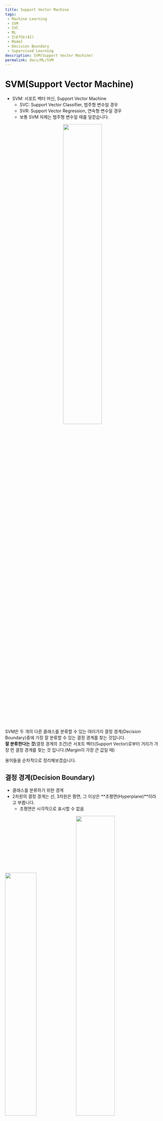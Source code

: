 ```yaml
---
title: Support Vector Machine
tags: 
 - Machine Learning
 - SVM
 - SVC
 - ML
 - 인공지능(AI)
 - Model
 - Decision Boundary
 - Supervised Learning
description: SVM(Support Vector Machine)
permalink: docs/ML/SVM
---
```


# SVM(Support Vector Machine)
- SVM: 서포트 벡터 머신, Support Vector Machine
    - SVC: Support Vector Classifier, 범주형 변수일 경우
    - SVR: Support Vector Regression, 연속형 변수일 경우
    - 보통 SVM 자체는 범주형 변수일 때를 일컫습니다.

<center><img src='https://encrypted-tbn0.gstatic.com/images?q=tbn:ANd9GcSOpA-9pXmR7jRJCd_PJ9H8p7L8BD3CgPzDklXD2e0E5_Du9ZTp4mPPLXwuSj7HySpGfd4&usqp=CAU' width="50%"></center>


SVM은 두 개의 다른 클래스를 분류할 수 있는 여러가지 결정 경계(Decision Boundary)중에 가장 잘 분류할 수 있는 결정 경계를 찾는 것입니다.<br>
**잘 분류한다는 것**(결정 경계의 조건)은 서포트 벡터(Support Vector)로부터 거리가 가장 먼 결정 경계를 찾는 것 입니다.(Margin이 가장 큰 값일 때)

용어들을 순차적으로 정리해보겠습니다.

## 결정 경계(Decision Boundary)

- 클래스를 분류하기 위한 경계
- 2차원의 결정 경계는 선, 3차원은 평면, 그 이상은 **초평면(Hyperplane)**이라고 부릅니다.
    - 초평면은 시각적으로 표시할 수 없음

<img src = 'https://i0.wp.com/hleecaster.com/wp-content/uploads/2020/01/svm01.png?fit=1024%2C806' width="45%">
<img src = 'https://i0.wp.com/hleecaster.com/wp-content/uploads/2020/01/svm02.png?fit=1024%2C852' width="50%">

## 마진(Margin)

- 마진(margin): 결정 경계와 서포트 벡터 사이의 거리
- 서포트 벡터는 결정 경계와 가장 가까이 있는 데이터 Vector들을 의미합니다.

<center><img src="https://img1.daumcdn.net/thumb/R1280x0/?scode=mtistory2&fname=https%3A%2F%2Fblog.kakaocdn.net%2Fdn%2FJyfbT%2FbtqEqtpxbch%2FflfwGbM7mgv1kP1kkn4nQK%2Fimg.png" width = "40%"></center><br>

SVM은 데이터들을 올바르게 분리하면서 마진의 크기를 최대화해야 하기 때문에, 이상치(Outlier)들을 잘 다루는게 중요합니다.<br> 여기서 **하드 마진(Hard margin)**과 **소프트 마진(Soft margin)**이라는 개념이 나옵니다.

- 하드 마진
    - 결정 경계와 서포트 벡터의 거리가 좁은 마진
    - 과적합(Overfitting)을 야기할 수 있음

- 소프트 마진: 
    - 결정 경계와 서포트 벡터의 거리가 넓은 마진
    - 과소적합(Underfitting)을 야기할 수 있음 


데이터 세트가 선형으로 분리 될 때 소프트 마진 SVM이 더 좋아질 것으로 기대합니다. 그 이유는 하드 마진 SVM에서 단일 이상치가 경계를 결정할 수 있기 때문에 분류자를 데이터의 노이즈에 지나치게 민감하게 만듭니다.

- 하드 마진을 할 경우 빨간색 이상치가 경계를 결정하며 과적합을 일으키는 경우
<center><img src='https://user-images.githubusercontent.com/76420201/156518004-3931f475-9457-4c2a-baed-bff822789e79.png' width="25%"></center>

## 커널(Kernel)

- 커널 종류: 선형, 다항식, 가우시안, 시그모이드

### 1. 다항식(Polynomial)

몇몇 데이터들은 선형SVM으로 분류하기 어려운 데이터들이 있습니다. 커널 기법은 데이터를 더 높은 차원으로 이동시켜 데이터를 분류하는 방법입니다.

- `(x,y)`처럼 2차원의 좌표를 3차원의 좌표로 변환
- 더 높은 차원으로 변형하여 초평면 결정 경계를 얻을 수 있습니다.

<center><img src="https://user-images.githubusercontent.com/76420201/156521828-38e85f49-d536-4aa0-9854-e2d350e70326.png" width="50%"></center>

<center><img src="https://www.sallys.space/image/svm/2.png" width="70%"></center>

### 2. 가우시안 커널(RBF: Radial Bias Function, Gaussian kernel)

- 성능이 우수하여 가장 많이 쓰이는 기법
- 2차원의 좌표를 무한한 차원의 좌표로 변환
- gamma: SVM 가우시안 커널의 파라미터
    - 값이 클수록 유연 -> 오버피팅 위험
    - 값이 작을수록 뻣뻣 -> 언더피팅 위험

<center><img src="https://datascienceschool.net/_images/13.03%20%EC%BB%A4%EB%84%90%20%EC%84%9C%ED%8F%AC%ED%8A%B8%20%EB%B2%A1%ED%84%B0%20%EB%A8%B8%EC%8B%A0_39_0.png" width = "70%"></center>


### 이상치(Outlier)


### 정리


## REFERENCE
[https://hleecaster.com/ml-svm-concept/](https://hleecaster.com/ml-svm-concept/)
[https://techblog-history-younghunjo1.tistory.com/78](https://techblog-history-younghunjo1.tistory.com/78)